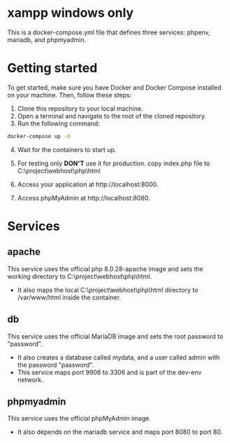 # xampp windows only
This is a docker-compose.yml file that defines three services: phpenv, mariadb, and phpmyadmin.

# Getting started

To get started, make sure you have Docker and Docker Compose installed on your machine. Then, follow these steps:

1. Clone this repository to your local machine.
2. Open a terminal and navigate to the root of the cloned repository.
3. Run the following command:
```bash
docker-compose up -d
```

4. Wait for the containers to start up.
5. For testing only **DON'T** use it for production. 
copy index.php file to C:\project\webhost\php\html

6. Access your application at http://localhost:8000.
7. Access phpMyAdmin at http://localhost:8080.

# Services
## apache

This service uses the official php 8.0.28-apache image and sets the working directory to C:\project\webhost\php\html. 
- It also maps the local C:\project\webhost\php\html  directory to /var/www/html inside the container.


## db

This service uses the official MariaDB image and sets the root password to "password". 
- It also creates a database called mydata, and a user called admin with the password "password". 
- This service maps port 9906 to 3306 and is part of the dev-env network.


## phpmyadmin

This service uses the official phpMyAdmin image. 
- It also depends on the mariadb service and maps port 8080 to port 80. 
 
